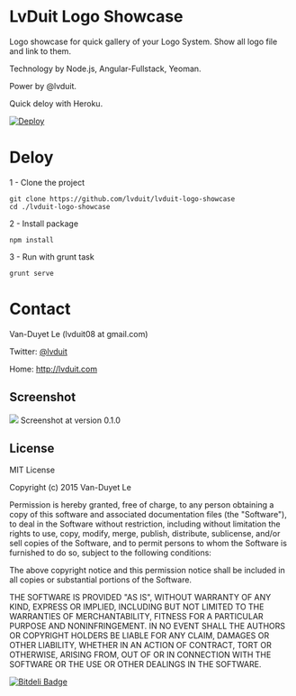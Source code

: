 LvDuit Logo Showcase
=============

Logo showcase for quick gallery of your Logo System. Show all logo file and link to them. 

Technology by Node.js, Angular-Fullstack, Yeoman.

Power by @lvduit.

Quick deloy with Heroku.

[![Deploy](https://www.herokucdn.com/deploy/button.png)](https://heroku.com/deploy)


Deloy
================

1 - Clone the project 
````
git clone https://github.com/lvduit/lvduit-logo-showcase
cd ./lvduit-logo-showcase
````

2 - Install package 
````
npm install
````

3 - Run with grunt task 
````
grunt serve
````


Contact 
=============

Van-Duyet Le (lvduit08 at gmail.com)

Twitter: [@lvduit](http://twitter.com/lvduit)

Home: http://lvduit.com


Screenshot
-----

<img src="http://i.imgur.com/fFYunpW.png" />
Screenshot at version 0.1.0

License
-------
MIT License

Copyright (c) 2015 Van-Duyet Le

Permission is hereby granted, free of charge, to any person obtaining a copy of this software and associated documentation files (the "Software"), to deal in the Software without restriction, including without limitation the rights to use, copy, modify, merge, publish, distribute, sublicense, and/or sell copies of the Software, and to permit persons to whom the Software is furnished to do so, subject to the following conditions:

The above copyright notice and this permission notice shall be included in all copies or substantial portions of the Software.

THE SOFTWARE IS PROVIDED "AS IS", WITHOUT WARRANTY OF ANY KIND, EXPRESS OR IMPLIED, INCLUDING BUT NOT LIMITED TO THE WARRANTIES OF MERCHANTABILITY, FITNESS FOR A PARTICULAR PURPOSE AND NONINFRINGEMENT. IN NO EVENT SHALL THE AUTHORS OR COPYRIGHT HOLDERS BE LIABLE FOR ANY CLAIM, DAMAGES OR OTHER LIABILITY, WHETHER IN AN ACTION OF CONTRACT, TORT OR OTHERWISE, ARISING FROM, OUT OF OR IN CONNECTION WITH THE SOFTWARE OR THE USE OR OTHER DEALINGS IN THE SOFTWARE.


[![Bitdeli Badge](https://d2weczhvl823v0.cloudfront.net/duyetdev/lvduit-logo-showcase/trend.png)](https://bitdeli.com/free "Bitdeli Badge")

